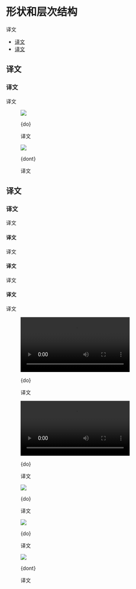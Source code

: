 <div class="article__intro">

[en]: <> (Shape and hierarchy)
# 形状和层次结构

[en]: <> (Shapes can direct attention to important elements and show how surfaces relate to one another.)
译文

<nav>

[en]: <> (Developing hierarchy)
[en]: <> (Surface relationships)
* [译文](#developing-hierarchy)
* [译文](#surface-relationships)

</nav></div><div class="article__body">

[en]: <> (Developing hierarchy)
<h2 id="developing-hierarchy">译文</h2>

[en]: <> (Unique shapes)
### 译文

[en]: <> (Shapes that are unique differ from the shapes around them, making them stand out. Components with unique shapes stand out from other components, the content that surrounds them, and the UI as a whole. Their shape gives them emphasized importance that helps direct user attention.)
译文

<figure>

![]({assets_path}/shape/shape-hierarchy/uniqueshapes-do-baseline-1.png)

<figcaption>

{do}

[en]: <> (Make a shape stand out by contrasting it with other shapes. This floating action button’s round shape helps it stand out from other components, which are rectangular.)
译文

</figcaption></figure><figure>

![]({assets_path}/shape/shape-hierarchy/uniqueshapes-dont-baseline-1.png)

<figcaption>

{dont}

[en]: <> (A shape is less likely to stand out when placed among similar shapes. This floating action button has the same shape as other elements, making it difficult to find.)
译文

</figcaption></figure>

[en]: <> (Surface relationships)
<h2 id="surface-relationships">译文</h2>

[en]: <> (Connecting surfaces through shape)
### 译文

[en]: <> (Shape can help users understand how Material surfaces are related to one another.)
译文

[en]: <> (Similar surfaces)
#### 译文

[en]: <> (Similar shapes can indicate that surfaces are peers, such as cards in a collection with matching dimensions and corners.)
译文

[en]: <> (Related surfaces)
#### 译文

[en]: <> (Surfaces that are related to one another can be indicated by using shapes that resemble arrows, such that they “point” to other surfaces. For example, an arrow-like corner of a menu can point to a related surface.)
译文

[en]: <> (Separate surfaces)
#### 译文

[en]: <> (Shapes can emphasize when surfaces are separate from one another. For example, when a unique shape appears at a higher elevation than another surface, it emphasizes that the two surfaces are separate.)
译文

<div class="mdui-row-sm-2"><div class="mdui-col"><figure>

![]({assets_path}/shape/shape-hierarchy/surfacerelationships-do-crane-1b.mp4)

<figcaption>

{do}

[en]: <> (Curved corners emphasize that the white surface is separate from the purple surface behind it.)
译文

</figcaption></figure></div><div class="mdui-col"><figure>

![]({assets_path}/shape/shape-hierarchy/surfacerelationships-do-owl.mp4)

<figcaption>

{do}

[en]: <> (Shape helps emphasize that the surface in the bottom right corner is separate from the surface behind it.)
译文

</figcaption></figure></div></div><figure>

![]({assets_path}/shape/shape-hierarchy/surfacerelationships-do-owl-cards.png)

<figcaption>

{do}

[en]: <> (The similar shape and dimensions of the cards in this collection indicate that they are peers.)
译文

</figcaption></figure><figure>

![]({assets_path}/shape/shape-hierarchy/surfacerelationships-do-reply-1.png)

<figcaption>

{do}

[en]: <> (The unique corner of the menu points to its parent surface.)
译文

</figcaption></figure><figure>

![]({assets_path}/shape/shape-hierarchy/combiningstyles-dont-baseline-1.png)

<figcaption>

{dont}

[en]: <> (Don’t use shape to imply that elements are related if they aren’t. The shape of this dialog suggests it is related to the card behind it and to the right.)
译文

</figcaption></figure></div>
